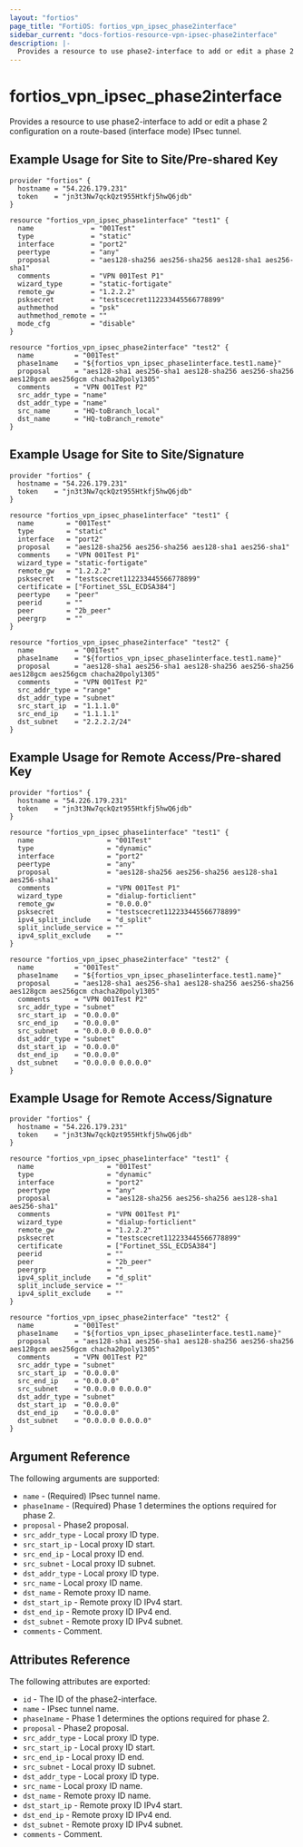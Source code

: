 ```yaml
---
layout: "fortios"
page_title: "FortiOS: fortios_vpn_ipsec_phase2interface"
sidebar_current: "docs-fortios-resource-vpn-ipsec-phase2interface"
description: |-
  Provides a resource to use phase2-interface to add or edit a phase 2 configuration on a route-based (interface mode) IPsec tunnel.
---
```


# fortios_vpn_ipsec_phase2interface

Provides a resource to use phase2-interface to add or edit a phase 2 configuration on a route-based (interface mode) IPsec tunnel.

## Example Usage for Site to Site/Pre-shared Key

```hcl
provider "fortios" {
  hostname = "54.226.179.231"
  token    = "jn3t3Nw7qckQzt955Htkfj5hwQ6jdb"
}

resource "fortios_vpn_ipsec_phase1interface" "test1" {
  name              = "001Test"
  type              = "static"
  interface         = "port2"
  peertype          = "any"
  proposal          = "aes128-sha256 aes256-sha256 aes128-sha1 aes256-sha1"
  comments          = "VPN 001Test P1"
  wizard_type       = "static-fortigate"
  remote_gw         = "1.2.2.2"
  psksecret         = "testscecret112233445566778899"
  authmethod        = "psk"
  authmethod_remote = ""
  mode_cfg          = "disable"
}

resource "fortios_vpn_ipsec_phase2interface" "test2" {
  name          = "001Test"
  phase1name    = "${fortios_vpn_ipsec_phase1interface.test1.name}"
  proposal      = "aes128-sha1 aes256-sha1 aes128-sha256 aes256-sha256 aes128gcm aes256gcm chacha20poly1305"
  comments      = "VPN 001Test P2"
  src_addr_type = "name"
  dst_addr_type = "name"
  src_name      = "HQ-toBranch_local"
  dst_name      = "HQ-toBranch_remote"
}
```

## Example Usage for Site to Site/Signature

```hcl
provider "fortios" {
  hostname = "54.226.179.231"
  token    = "jn3t3Nw7qckQzt955Htkfj5hwQ6jdb"
}

resource "fortios_vpn_ipsec_phase1interface" "test1" {
  name        = "001Test"
  type        = "static"
  interface   = "port2"
  proposal    = "aes128-sha256 aes256-sha256 aes128-sha1 aes256-sha1"
  comments    = "VPN 001Test P1"
  wizard_type = "static-fortigate"
  remote_gw   = "1.2.2.2"
  psksecret   = "testscecret112233445566778899"
  certificate = ["Fortinet_SSL_ECDSA384"]
  peertype    = "peer"
  peerid      = ""
  peer        = "2b_peer"
  peergrp     = ""
}

resource "fortios_vpn_ipsec_phase2interface" "test2" {
  name          = "001Test"
  phase1name    = "${fortios_vpn_ipsec_phase1interface.test1.name}"
  proposal      = "aes128-sha1 aes256-sha1 aes128-sha256 aes256-sha256 aes128gcm aes256gcm chacha20poly1305"
  comments      = "VPN 001Test P2"
  src_addr_type = "range"
  dst_addr_type = "subnet"
  src_start_ip  = "1.1.1.0"
  src_end_ip    = "1.1.1.1"
  dst_subnet    = "2.2.2.2/24"
}
```

## Example Usage for Remote Access/Pre-shared Key

```hcl
provider "fortios" {
  hostname = "54.226.179.231"
  token    = "jn3t3Nw7qckQzt955Htkfj5hwQ6jdb"
}

resource "fortios_vpn_ipsec_phase1interface" "test1" {
  name                  = "001Test"
  type                  = "dynamic"
  interface             = "port2"
  peertype              = "any"
  proposal              = "aes128-sha256 aes256-sha256 aes128-sha1 aes256-sha1"
  comments              = "VPN 001Test P1"
  wizard_type           = "dialup-forticlient"
  remote_gw             = "0.0.0.0"
  psksecret             = "testscecret112233445566778899"
  ipv4_split_include    = "d_split"
  split_include_service = ""
  ipv4_split_exclude    = ""
}

resource "fortios_vpn_ipsec_phase2interface" "test2" {
  name          = "001Test"
  phase1name    = "${fortios_vpn_ipsec_phase1interface.test1.name}"
  proposal      = "aes128-sha1 aes256-sha1 aes128-sha256 aes256-sha256 aes128gcm aes256gcm chacha20poly1305"
  comments      = "VPN 001Test P2"
  src_addr_type = "subnet"
  src_start_ip  = "0.0.0.0"
  src_end_ip    = "0.0.0.0"
  src_subnet    = "0.0.0.0 0.0.0.0"
  dst_addr_type = "subnet"
  dst_start_ip  = "0.0.0.0"
  dst_end_ip    = "0.0.0.0"
  dst_subnet    = "0.0.0.0 0.0.0.0"
}
```

## Example Usage for Remote Access/Signature

```hcl
provider "fortios" {
  hostname = "54.226.179.231"
  token    = "jn3t3Nw7qckQzt955Htkfj5hwQ6jdb"
}

resource "fortios_vpn_ipsec_phase1interface" "test1" {
  name                  = "001Test"
  type                  = "dynamic"
  interface             = "port2"
  peertype              = "any"
  proposal              = "aes128-sha256 aes256-sha256 aes128-sha1 aes256-sha1"
  comments              = "VPN 001Test P1"
  wizard_type           = "dialup-forticlient"
  remote_gw             = "1.2.2.2"
  psksecret             = "testscecret112233445566778899"
  certificate           = ["Fortinet_SSL_ECDSA384"]
  peerid                = ""
  peer                  = "2b_peer"
  peergrp               = ""
  ipv4_split_include    = "d_split"
  split_include_service = ""
  ipv4_split_exclude    = ""
}

resource "fortios_vpn_ipsec_phase2interface" "test2" {
  name          = "001Test"
  phase1name    = "${fortios_vpn_ipsec_phase1interface.test1.name}"
  proposal      = "aes128-sha1 aes256-sha1 aes128-sha256 aes256-sha256 aes128gcm aes256gcm chacha20poly1305"
  comments      = "VPN 001Test P2"
  src_addr_type = "subnet"
  src_start_ip  = "0.0.0.0"
  src_end_ip    = "0.0.0.0"
  src_subnet    = "0.0.0.0 0.0.0.0"
  dst_addr_type = "subnet"
  dst_start_ip  = "0.0.0.0"
  dst_end_ip    = "0.0.0.0"
  dst_subnet    = "0.0.0.0 0.0.0.0"
}
```

## Argument Reference

The following arguments are supported:

* `name` - (Required) IPsec tunnel name.
* `phase1name` - (Required) Phase 1 determines the options required for phase 2.
* `proposal` - Phase2 proposal.
* `src_addr_type` - Local proxy ID type.
* `src_start_ip` - Local proxy ID start.
* `src_end_ip` - Local proxy ID end.
* `src_subnet` - Local proxy ID subnet.
* `dst_addr_type` - Local proxy ID type.
* `src_name` - Local proxy ID name.
* `dst_name` - Remote proxy ID name.
* `dst_start_ip` - Remote proxy ID IPv4 start.
* `dst_end_ip` - Remote proxy ID IPv4 end.
* `dst_subnet` - Remote proxy ID IPv4 subnet.
* `comments` - Comment.

## Attributes Reference

The following attributes are exported:

* `id` - The ID of the phase2-interface.
* `name` - IPsec tunnel name.
* `phase1name` - Phase 1 determines the options required for phase 2.
* `proposal` - Phase2 proposal.
* `src_addr_type` - Local proxy ID type.
* `src_start_ip` - Local proxy ID start.
* `src_end_ip` - Local proxy ID end.
* `src_subnet` - Local proxy ID subnet.
* `dst_addr_type` - Local proxy ID type.
* `src_name` - Local proxy ID name.
* `dst_name` - Remote proxy ID name.
* `dst_start_ip` - Remote proxy ID IPv4 start.
* `dst_end_ip` - Remote proxy ID IPv4 end.
* `dst_subnet` - Remote proxy ID IPv4 subnet.
* `comments` - Comment.
